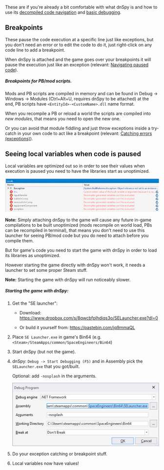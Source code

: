 These are if you're already a bit comfortable with what dnSpy is and how to use its [decompiled code navigation](Advanced-debugging-with-dnSpy#looking-at-the-compiled-code) and [basic debugging](Advanced-debugging-with-dnSpy#catching-errors).



## Breakpoints

These pause the code execution at a specific line just like exceptions, but you don't need an error or to edit the code to do it, just right-click on any code line to add a breakpoint.

When dnSpy is attached and the game goes over your breakpoints it will pause the execution just like an exception (relevant: [Navigating paused code](Advanced-debugging-with-dnSpy#navigating-paused-code)).

##### Breakpoints for PB/mod scripts.

Mods and PB scripts are compiled in memory and can be found in Debug -> Windows -> Modules (Ctrl+Alt+U, requires dnSpy to be attached) at the end, PB scripts have `<EntityId>-<CustomName>.dll` name format.

When you recompile a PB or reload a world the scripts are compiled into *new modules*, that means you need to open the new one.

Or you can avoid that module fiddling and just throw exceptions inside a try-catch in your own code to act like a breakpoint (relevant: [Catching errors (exceptions)](Advanced-debugging-with-dnSpy#catching-errors-exceptions)).



## Seeing local variables when code is paused

Local variables are optimized out so in order to see their values when execution is paused you need to have the libraries start as unoptimized.

![dnSpy locals window - variables can't be evaluated](images/wiki-dnspy-nolocals.jpg)

**Note:** Simply attaching dnSpy to the game will cause any future in-game compilations to be built unoptimized (mods recompile on world load, PBs can be recompiled in terminal), that means you don't need to use this launcher for seeing PB/mod code but you do need to attach before you compile them.

But for game's code you need to start the game with dnSpy in order to load its libraries as unoptimized.

However starting the game directly with dnSpy won't work, it needs a launcher to set some proper Steam stuff.

**Note:** Starting the game with dnSpy will run noticeably slower.

##### Starting the game with dnSpy:

1. Get the "SE launcher":

   - Download: https://www.dropbox.com/s/8qwcbfplhdiqs3o/SELauncher.exe?dl=0

   - Or build it yourself from: https://pastebin.com/jq9mmaQL

2. Place `SE Launcher.exe` in game's Bin64 (e.g. `<Steam>/SteamApps/common/SpaceEngineers/Bin64`)

3. Start dnSpy (but not the game).

4. dnSpy: `Debug -> Start Debugging (F5)` and in Assembly pick the `SELauncher.exe` that you got/built.

   Optional: add `-nosplash` in the arguments.

   ![dnSpy start window example](images/wiki-dnspy-start.jpg)

5. Do your exception catching or breakpoint stuff.

6. Local variables now have values!